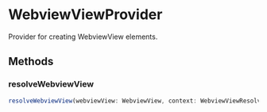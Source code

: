 # WebviewViewProvider

Provider for creating WebviewView elements.

## Methods

### resolveWebviewView

```typescript
resolveWebviewView(webviewView: WebviewView, context: WebviewViewResolveContext<unknown>, token: CancellationToken): void | Thenable<void>
```

[WebviewViewResolveContext]: WebviewViewResolveContextT.md
[WebviewView]: WebviewView.md
[CancellationToken]: CancellationToken.md
